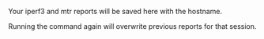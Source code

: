 Your iperf3 and mtr reports will be saved here with the hostname.

Running the command again will overwrite previous reports for that session.